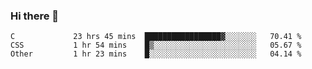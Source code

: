 ### Hi there 👋

<!--
**WShiBin/WShiBin** is a ✨ _special_ ✨ repository because its `README.md` (this file) appears on your GitHub profile.

Here are some ideas to get you started:

- 🔭 I’m currently working on ...
- 🌱 I’m currently learning ...
- 👯 I’m looking to collaborate on ...
- 🤔 I’m looking for help with ...
- 💬 Ask me about ...
- 📫 How to reach me: ...
- 😄 Pronouns: ...
- ⚡ Fun fact: ...
-->

<!--START_SECTION:waka-->

```text
C             23 hrs 45 mins  █████████████████▓░░░░░░░   70.41 %
CSS           1 hr 54 mins    █▒░░░░░░░░░░░░░░░░░░░░░░░   05.67 %
Other         1 hr 23 mins    █░░░░░░░░░░░░░░░░░░░░░░░░   04.14 %
```

<!--END_SECTION:waka-->
